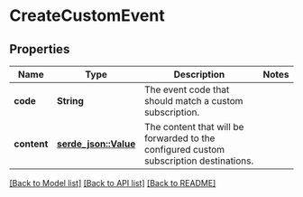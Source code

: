 # CreateCustomEvent

## Properties

Name | Type | Description | Notes
------------ | ------------- | ------------- | -------------
**code** | **String** | The event code that should match a custom subscription. | 
**content** | [**serde_json::Value**](.md) | The content that will be forwarded to the configured custom subscription destinations. | 

[[Back to Model list]](../README.md#documentation-for-models) [[Back to API list]](../README.md#documentation-for-api-endpoints) [[Back to README]](../README.md)


